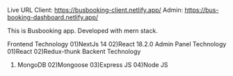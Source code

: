 Live URL 
Client: https://busbooking-client.netlify.app/
Admin: https://bus-booking-dashboard.netlify.app/


This is Busbooking app. Developed with mern stack.

Frontend Technology
01)NextJs 14
02)React 18.2.0
Admin Panel Technology
01)React
02)Redux-thunk
Backent Technology
01) MongoDB
02)Mongoose
03)Express JS
04)Node JS
